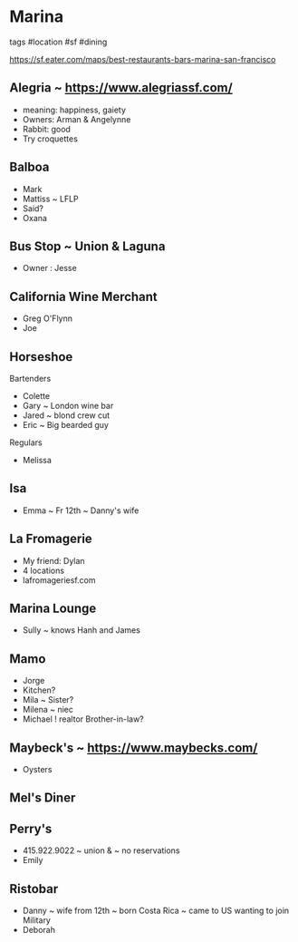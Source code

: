 # Marina

tags #location #sf #dining

https://sf.eater.com/maps/best-restaurants-bars-marina-san-francisco

## Alegria ~ https://www.alegriassf.com/

* meaning: happiness, gaiety
* Owners: Arman & Angelynne
* Rabbit: good
* Try croquettes


## Balboa

* Mark
* Mattiss ~ LFLP
* Said?
* Oxana

## Bus Stop ~ Union & Laguna

* Owner : Jesse

## California Wine Merchant

* Greg O'Flynn
* Joe

## Horseshoe

Bartenders
* Colette
* Gary ~ London wine bar
* Jared ~ blond crew cut
* Eric ~ Big bearded guy

Regulars

* Melissa

## Isa

* Emma ~ Fr 12th ~ Danny's wife


## La Fromagerie

* My friend: Dylan
* 4 locations
* lafromageriesf.com


## Marina Lounge

* Sully ~ knows Hanh and James


## Mamo

* Jorge
* Kitchen?
* Mila ~ Sister?
* Milena ~ niec
* Michael ! realtor Brother-in-law?


## Maybeck's ~ https://www.maybecks.com/

* Oysters

## Mel's Diner

## Perry's 

* 415.922.9022 ~ union & ~ no reservations
* Emily


## Ristobar

* Danny ~ wife from 12th ~ born Costa Rica ~ came to US wanting to join Military
* Deborah

